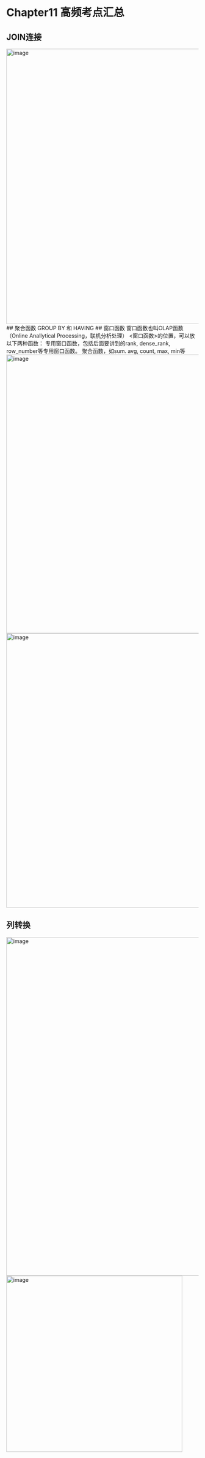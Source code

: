 # Chapter11 高频考点汇总
## JOIN连接
<img width="720" alt="image" src="https://user-images.githubusercontent.com/105503216/180229255-f812d5a4-21d6-49dd-a701-9fc75b7bcbe3.png">
## 聚合函数
GROUP BY 和 HAVING
## 窗口函数
窗口函数也叫OLAP函数（Online Anallytical Processing，联机分析处理）  
<窗口函数>的位置，可以放以下两种函数：  
专用窗口函数，包括后面要讲到的rank, dense_rank, row_number等专用窗口函数。  
聚合函数，如sum. avg, count, max, min等  
<img width="729" alt="image" src="https://user-images.githubusercontent.com/105503216/180232958-21adade3-4d25-4e03-ad91-31583b73e208.png">
<img width="718" alt="image" src="https://user-images.githubusercontent.com/105503216/180233037-e3eb6342-5274-4a67-a64c-0b5a38fdaf7c.png">

## 列转换
<img width="886" alt="image" src="https://user-images.githubusercontent.com/105503216/180235702-6e94b4a0-9942-4ebb-a2f6-1ebfc98cb285.png">  
<img width="461" alt="image" src="https://user-images.githubusercontent.com/105503216/180237555-48256a73-ce75-45af-b267-7f8caf8e8f10.png">  



